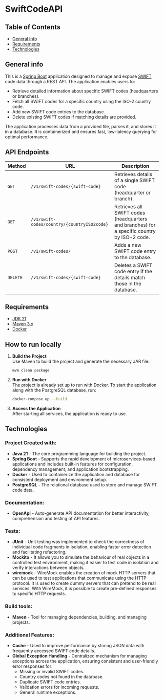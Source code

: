 # SwiftCodeAPI

## Table of Contents

- [General info](#Generalinfo)
- [Requirements](#Requirements)
- [Technologies](#Technologies)

## General info <a name = "Generalinfo"></a>

This is a <a href="https://spring.io/projects/spring-boot" target="blank"> Spring Boot</a> application designed to manage and expose <a href="https://www.remitly.com/us/en/swift-codes">SWIFT</a> code data through a REST API. The application enables users to:

- Retrieve detailed information about specific SWIFT codes (headquarters or branches).
- Fetch all SWIFT codes for a specific country using the ISO-2 country code.
- Add new SWIFT code entries to the database.
- Delete existing SWIFT codes if matching details are provided.

The application processes data from a provided file, parses it, and stores it in a database. It is containerized and ensures fast, low-latency querying for optimal performance.

## API Endpoints <a name="APIendpoints"></a>

| Method   | URL                                   | Description                                                                                  |
| -------- | ------------------------------------- | -------------------------------------------------------------------------------------------- |
| `GET`    | `/v1/swift-codes/{swift-code}`        | Retrieves details of a single SWIFT code (headquarter or branch).                            |
| `GET`    | `/v1/swift-codes/country/{countryISO2code}` | Retrieves all SWIFT codes (headquarters and branches) for a specific country by ISO-2 code.  |
| `POST`   | `/v1/swift-codes/`                    | Adds a new SWIFT code entry to the database.                                                 |
| `DELETE` | `/v1/swift-codes/{swift-code}`        | Deletes a SWIFT code entry if the details match those in the database.                       |


## Requirements <a name = "Requirements"></a>

- <a href="https://spring.io/projects/spring-boot" target="blank"> JDK 21 </a>
- <a href="https://maven.apache.org" target="blank"> Maven 3.x </a>
- <a href="https://www.docker.com"> Docker </a>

## How to run locally <a name = "How to run locally"></a>

1. **Build the Project**  
   Use Maven to build the project and generate the necessary JAR file:
   ```bash
   mvn clean package
   
2. **Run with Docker**  
   The project is already set up to run with Docker. To start the application along with the PostgreSQL database, run:
    ```bash
   docker-compose up --build
   
3. **Access the Application**  
   After starting all services, the application is ready to use.

## Technologies <a name = "Technologies"></a>

### Project Created with:

- **Java 21** - The core programming language for building the project.
- **Spring Boot** - Supports the rapid development of microservices-based applications and includes built-in features for configuration, dependency management, and application bootstrapping.
- **Docker** - Used to containerize the application and database for consistent deployment and environment setup.
- **PostgreSQL** - The relational database used to store and manage SWIFT code data.

### Documentation:
- **OpenApi** - Auto-generate API documentation for better interactivity, comprehension and testing of API features.

### Tests:
- **JUnit** - Unit testing was implemented to check the correctness of individual code fragments in isolation, enabling faster error detection and facilitating refactoring.
- **Mockito** - It allows you to simulate the behaviour of real objects in a controlled test environment, making it easier to test code in isolation and verify interactions between objects.
- **wiremock** - WireMock enables the creation of mock HTTP servers that can be used to test applications that communicate using the HTTP protocol. It is used to create dummy servers that can pretend to be real services. With WireMock, it is possible to create pre-defined responses to specific HTTP requests.

### Build tools:
- **Maven** - Tool for managing dependencies, building, and managing projects.

### Additional Features:
- **Cache** - Used to improve performance by storing JSON data with frequently accessed SWIFT code details.
- **Global Exception Handling** - Centralized mechanism for managing exceptions across the application, ensuring consistent and user-friendly error responses for:
    - Missing or invalid SWIFT codes.
    - Country codes not found in the database.
    - Duplicate SWIFT code entries.
    - Validation errors for incoming requests.
    - General runtime exceptions.